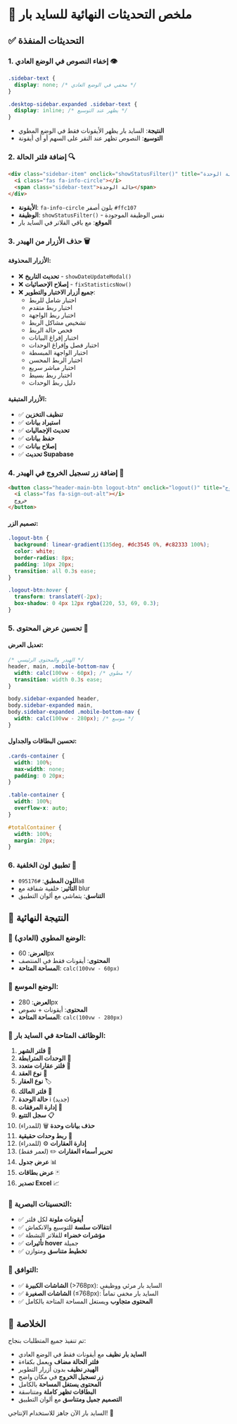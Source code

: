 # 🎯 ملخص التحديثات النهائية للسايد بار

## ✅ التحديثات المنفذة

### 1. **إخفاء النصوص في الوضع العادي** 👁️
```css
.sidebar-text {
  display: none; /* مخفي في الوضع العادي */
}

.desktop-sidebar.expanded .sidebar-text {
  display: inline; /* يظهر عند التوسيع */
}
```
- **النتيجة**: السايد بار يظهر الأيقونات فقط في الوضع المطوي
- **التوسيع**: النصوص تظهر عند النقر على السهم أو أي أيقونة

### 2. **إضافة فلتر الحالة** 🔍
```html
<div class="sidebar-item" onclick="showStatusFilter()" title="حالة الوحدة">
  <i class="fas fa-info-circle"></i>
  <span class="sidebar-text">حالة الوحدة</span>
</div>
```
- **الأيقونة**: `fa-info-circle` بلون أصفر `#ffc107`
- **الوظيفة**: `showStatusFilter()` - نفس الوظيفة الموجودة
- **الموقع**: مع باقي الفلاتر في السايد بار

### 3. **حذف الأزرار من الهيدر** 🗑️

#### الأزرار المحذوفة:
- ❌ **تحديث التاريخ** - `showDateUpdateModal()`
- ❌ **إصلاح الإحصائيات** - `fixStatisticsNow()`
- ❌ **جميع أزرار الاختبار والتطوير**:
  - اختبار شامل للربط
  - اختبار ربط متقدم
  - اختبار ربط الواجهة
  - تشخيص مشاكل الربط
  - فحص حالة الربط
  - اختبار إفراغ البيانات
  - اختبار فصل وإفراغ الوحدات
  - اختبار الواجهة المبسطة
  - اختبار الربط المحسن
  - اختبار مباشر سريع
  - اختبار ربط بسيط
  - دليل ربط الوحدات

#### الأزرار المتبقية:
- ✅ **تنظيف التخزين**
- ✅ **استيراد بيانات**
- ✅ **تحديث الإجماليات**
- ✅ **حفظ بيانات**
- ✅ **إصلاح بيانات**
- ✅ **تحديث Supabase**

### 4. **إضافة زر تسجيل الخروج في الهيدر** 🚪
```html
<button class="header-main-btn logout-btn" onclick="logout()" title="تسجيل الخروج">
  <i class="fas fa-sign-out-alt"></i>
  خروج
</button>
```

#### تصميم الزر:
```css
.logout-btn {
  background: linear-gradient(135deg, #dc3545 0%, #c82333 100%);
  color: white;
  border-radius: 8px;
  padding: 10px 20px;
  transition: all 0.3s ease;
}

.logout-btn:hover {
  transform: translateY(-2px);
  box-shadow: 0 4px 12px rgba(220, 53, 69, 0.3);
}
```

### 5. **تحسين عرض المحتوى** 📐

#### تعديل العرض:
```css
/* الهيدر والمحتوى الرئيسي */
header, main, .mobile-bottom-nav {
  width: calc(100vw - 60px); /* مطوي */
  transition: width 0.3s ease;
}

body.sidebar-expanded header,
body.sidebar-expanded main,
body.sidebar-expanded .mobile-bottom-nav {
  width: calc(100vw - 280px); /* موسع */
}
```

#### تحسين البطاقات والجداول:
```css
.cards-container {
  width: 100%;
  max-width: none;
  padding: 0 20px;
}

.table-container {
  width: 100%;
  overflow-x: auto;
}

#totalContainer {
  width: 100%;
  margin: 20px;
}
```

### 6. **تطبيق لون الخلفية** 🎨
- **اللون المطبق**: `#095176a8`
- **التأثير**: خلفية شفافة مع blur
- **التناسق**: يتماشى مع ألوان التطبيق

## 🎯 النتيجة النهائية

### 📱 الوضع المطوي (العادي):
- **العرض**: 60px
- **المحتوى**: أيقونات فقط في المنتصف
- **المساحة المتاحة**: `calc(100vw - 60px)`

### 📱 الوضع الموسع:
- **العرض**: 280px
- **المحتوى**: أيقونات + نصوص
- **المساحة المتاحة**: `calc(100vw - 280px)`

### 🔧 الوظائف المتاحة في السايد بار:
1. **فلتر الشهر** 📅
2. **الوحدات المترابطة** 🔗
3. **فلتر عقارات متعدد** 🏢
4. **نوع العقد** 📄
5. **نوع العقار** 🏷️
6. **فلتر المالك** 👤
7. **حالة الوحدة** ℹ️ (جديد)
8. **إدارة المرفقات** 📁
9. **سجل التتبع** 📋
10. **حذف بيانات وحدة** 🗑️ (للمدراء)
11. **ربط وحدات حقيقية** 🔗
12. **إدارة العقارات** ⚙️ (للمدراء)
13. **تحرير أسماء العقارات** ✏️ (لعمر فقط)
14. **عرض جدول** 📊
15. **عرض بطاقات** 🃏
16. **تصدير Excel** 📈

### 🎨 التحسينات البصرية:
- ✅ **أيقونات ملونة** لكل فلتر
- ✅ **انتقالات سلسة** للتوسيع والانكماش
- ✅ **مؤشرات خضراء** للفلاتر النشطة
- ✅ **تأثيرات hover** جميلة
- ✅ **تخطيط متناسق** ومتوازن

### 📏 التوافق:
- ✅ **الشاشات الكبيرة** (>768px): السايد بار مرئي ووظيفي
- ✅ **الشاشات الصغيرة** (≤768px): السايد بار مخفي تماماً
- ✅ **المحتوى متجاوب** ويستغل المساحة المتاحة بالكامل

## 🚀 الخلاصة

تم تنفيذ جميع المتطلبات بنجاح:
- **السايد بار نظيف** مع أيقونات فقط في الوضع العادي
- **فلتر الحالة مضاف** ويعمل بكفاءة
- **الهيدر نظيف** بدون أزرار التطوير
- **زر تسجيل الخروج** في مكان واضح
- **المحتوى يستغل المساحة** بالكامل
- **البطاقات تظهر كاملة** ومتناسقة
- **التصميم جميل ومتناسق** مع ألوان التطبيق

السايد بار الآن جاهز للاستخدام الإنتاجي! 🎉
